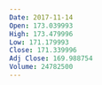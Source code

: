 ```yaml
---
Date: 2017-11-14
Open: 173.039993
High: 173.479996
Low: 171.179993
Close: 171.339996
Adj Close: 169.988754
Volume: 24782500
---
```

